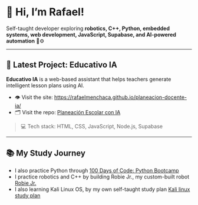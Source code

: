 # 👋 Hi, I’m Rafael!

Self-taught developer exploring **robotics, C++, Python, embedded systems, web development, JavaScript, Supabase, and AI-powered automation** 🤖⚙️

---

## 🧩 Latest Project: Educativo IA

**Educativo IA** is a web-based assistant that helps teachers generate intelligent lesson plans using AI.

- 👁️ Visit the site: https://rafaelmenchaca.github.io/planeacion-docente-ia/
- 🗂️ Visit the repo: [Planeación Escolar con IA](https://github.com/RafaelMenchaca/planeacion-docente-ia?tab=readme-ov-file)
> 💻 Tech stack: HTML, CSS, JavaScript, Node.js, Supabase

---

## 📚 My Study Journey

- I also practice Python through [100 Days of Code: Python Bootcamp](https://github.com/RafaelMenchaca/100-days-of-code-python)
- I practice robotics and C++ by building Robie Jr., my custom-built robot [Robie Jr.](https://github.com/RafaelMenchaca/robotics-projects)
- I also learning Kali Linux OS, by my own self-taught study plan [Kali linux study plan](https://github.com/RafaelMenchaca/kali-linux-study-plan)
